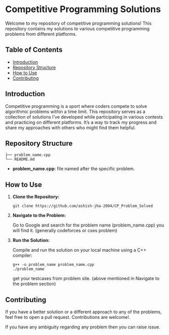 
Competitive Programming Solutions
=================================

Welcome to my repository of competitive programming solutions! This repository contains my solutions to various competitive programming problems from different platforms.

Table of Contents
-----------------

*   [Introduction](#introduction)
*   [Repository Structure](#repository-structure)
*   [How to Use](#how-to-use)
*   [Contributing](#contributing)


Introduction
------------

Competitive programming is a sport where coders compete to solve algorithmic problems within a time limit. This repository serves as a collection of solutions I've developed while participating in various contests and practicing on different platforms. It’s a way to track my progress and share my approaches with others who might find them helpful.

Repository Structure
--------------------

    
    ├── problem_name.cpp
    └── README.md
    

*   **problem_name.cpp**: file named after the specific problem.


How to Use
----------

1.  **Clone the Repository:**
    
        git clone https://github.com/ashish-jha-2004/CP_Problem_Solved
    
2.  **Navigate to the Problem:**
    
    Go to Google and search for the problem name (problem_name.cpp) you will find it. (generally codeforces or cses problem)
    
3.  **Run the Solution:**
    
    Compile and run the solution on your local machine using a C++ compiler:
    
        
        g++ -o problem_name problem_name.cpp
        ./problem_name

    get your testcases from problem site. (above mentioned in Navigate to the problem section)
                    
    

Contributing
------------

If you have a better solution or a different approach to any of the problems, feel free to open a pull request. Contributions are welcome!.

If you have any ambiguity regarding any problem then you can raise issue.
